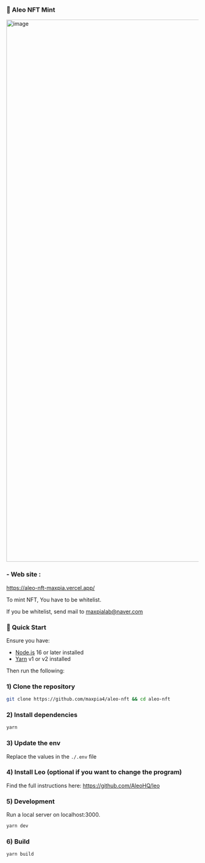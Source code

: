 ### 🚀 Aleo NFT Mint

<img width="1420" alt="image" src="https://github.com/maxpia4/aleo-nft/assets/139723813/836d47d6-26ac-425a-99e0-b0c2e8d64dc3">

### - Web site : 

https://aleo-nft-maxpia.vercel.app/

To mint NFT, You have to be whitelist.

If you be whitelist, send mail to maxpialab@naver.com

### 🚀 Quick Start

Ensure you have:

- [Node.js](https://nodejs.org) 16 or later installed
- [Yarn](https://yarnpkg.com) v1 or v2 installed

Then run the following:

### 1) Clone the repository

```bash
git clone https://github.com/maxpia4/aleo-nft && cd aleo-nft
```

### 2) Install dependencies

```bash
yarn
```

### 3) Update the env

Replace the values in the `./.env` file

### 4) Install Leo (optional if you want to change the program)

Find the full instructions here: https://github.com/AleoHQ/leo

### 5) Development

Run a local server on localhost:3000.

```bash
yarn dev
```


### 6) Build

```bash
yarn build
```
